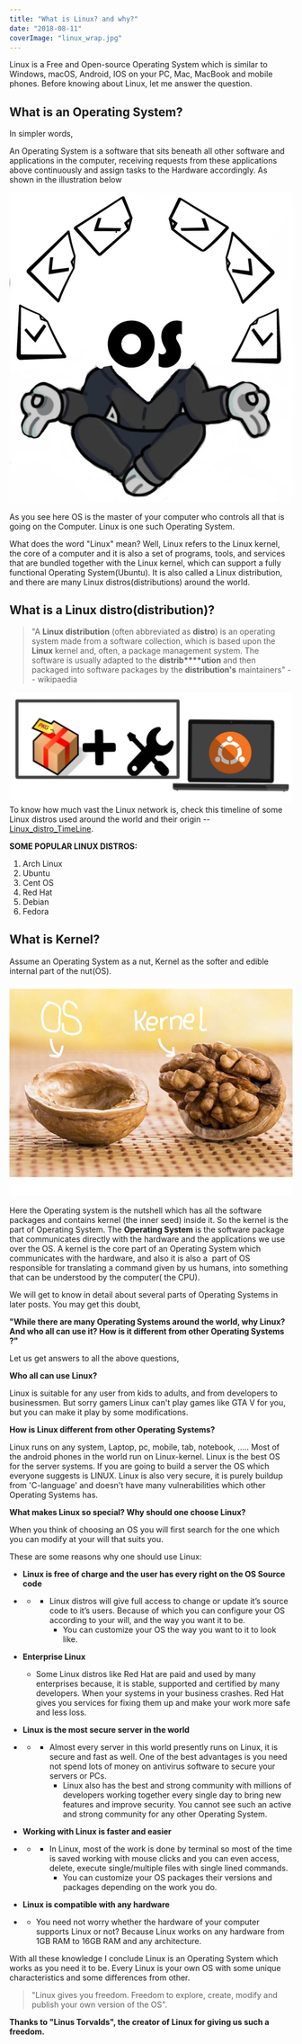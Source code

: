 ```yaml
---
title: "What is Linux? and why?"
date: "2018-08-11"
coverImage: "linux_wrap.jpg"
---
```


Linux is a Free and Open-source Operating System which is similar to Windows, macOS, Android, IOS on your PC, Mac, MacBook and mobile phones. Before knowing about Linux, let me answer the question.

## What is an Operating System?

In simpler words,

An Operating System is a software that sits beneath all other software and applications in the computer, receiving requests from these applications above continuously and assign tasks to the Hardware accordingly. As shown in the illustration below

![](images/os_cartoon.jpg)

As you see here OS is the master of your computer who controls all that is going on the Computer. Linux is one such Operating System.

What does the word "Linux" mean? Well, Linux refers to the Linux kernel, the core of a computer and it is also a set of programs, tools, and services that are bundled together with the Linux kernel, which can support a fully functional Operating System(Ubuntu). It is also called a Linux distribution, and there are many Linux distros(distributions) around the world.

## What is a Linux distro(distribution)?

> "A **Linux distribution** (often abbreviated as **distro**) is an operating system made from a software collection, which is based upon the **Linux** kernel and, often, a package management system. The software is usually adapted to the **distrib****ution** and then packaged into software packages by the **distribution's** maintainers" -- wikipaedia

![package.jpg](images/package-e1534021057100.jpg)To know how much vast the Linux network is, check this timeline of some Linux distros used around the world and their origin -- [Linux\_distro\_TimeLine](https://en.wikipedia.org/wiki/Linux_distribution#/media/File:Linux_Distribution_Timeline.svg).

**SOME POPULAR LINUX DISTROS:**

1. Arch Linux
2. Ubuntu
3. Cent OS
4. Red Hat
5. Debian
6. Fedora

## What is Kernel?

Assume an Operating System as a nut, Kernel as the softer and edible internal part of the nut(OS).

![Untitled drawing.png](images/untitled-drawing.png)

Here the Operating system is the nutshell which has all the software packages and contains kernel (the inner seed) inside it. So the kernel is the part of Operating System. The **Operating System** is the software package that communicates directly with the hardware and the applications we use over the OS. A kernel is the core part of an Operating System which communicates with the hardware, and also it is also a  part of OS responsible for translating a command given by us humans, into something that can be understood by the computer( the CPU).

We will get to know in detail about several parts of Operating Systems in later posts. You may get this doubt,

**"While there are many Operating Systems around the world, why Linux? And who all can use it? How is it different from other Operating Systems ?"**

Let us get answers to all the above questions,

**Who all can use Linux?**

Linux is suitable for any user from kids to adults, and from developers to businessmen. But sorry gamers Linux can't play games like GTA V for you, but you can make it play by some modifications.

**How is Linux different from other Operating Systems?**

Linux runs on any system, Laptop, pc, mobile, tab, notebook, ….. Most of the android phones in the world run on Linux-kernel. Linux is the best OS for the server systems. If you are going to build a server the OS which everyone suggests is LINUX. Linux is also very secure, it is purely buildup from 'C-language' and doesn't have many vulnerabilities which other Operating Systems has.

**What makes Linux so special? Why should one choose Linux?**

When you think of choosing an OS you will first search for the one which you can modify at your will that suits you.

These are some reasons why one should use Linux:

- **Linux is free of charge and the user has every right on the OS Source code**

- - - Linux distros will give full access to change or update it’s source code to it’s users. Because of which you can configure your OS according to your will, and the way you want it to be.
        - You can customize your OS the way you want to it to look like.
- **Enterprise Linux**
    - Some Linux distros like Red Hat are paid and used by many enterprises because, it is stable, supported and certified by many developers. When your systems in your business crashes. Red Hat gives you services for fixing them up and make your work more safe and less loss.

- **Linux is the most secure server in the world**

- - - Almost every server in this world presently runs on Linux, it is secure and fast as well. One of the best advantages is you need not spend lots of money on antivirus software to secure your servers or PCs.
        - Linux also has the best and strong community with millions of developers working together every single day to bring new features and improve security. You cannot see such an active and strong community for any other Operating System.

- **Working with Linux is faster and easier**

- - - In Linux, most of the work is done by terminal so most of the time is saved working with mouse clicks and you can even access, delete, execute single/multiple files with single lined commands.
        - You can customize your OS packages their versions and packages depending on the work you do.

- **Linux is compatible with any hardware**

- - You need not worry whether the hardware of your computer supports Linux or not? Because Linux works on any hardware from 1GB RAM to 16GB RAM and any architecture.

With all these knowledge I conclude Linux is an Operating System which works as you need it to be. Every Linux is your own OS with some unique characteristics and some differences from other.

> "Linux gives you freedom. Freedom to explore, create, modify and publish your own version of the OS".

**Thanks to "Linus Torvalds", the creator of Linux for giving us such a freedom.**
